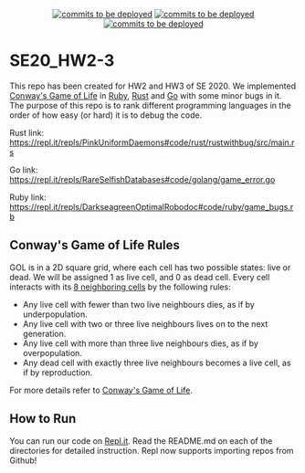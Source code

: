 <p align="center">
  <a href="https://zenodo.org/badge/latestdoi/289756633">
        <img src="https://zenodo.org/badge/289756633.svg"
            alt="commits to be deployed"></a>
  <a href="https://travis-ci.org/github/pranav2595/SE20_HW2-3">
        <img src="https://travis-ci.org/pranav2595/SE20_HW2-3.svg?branch=master"
            alt="commits to be deployed"></a>
  <a href="https://repl.it/github/pranav2595/SE20_HW2-3">
        <img src="https://repl.it/badge/github/pranav2595/SE20_HW2-3"
            alt="commits to be deployed"></a>
  </p>

# SE20_HW2-3

This repo has been created for HW2 and HW3 of SE 2020. We implemented [Conway's Game of Life](https://en.wikipedia.org/wiki/Conway%27s_Game_of_Life) in [Ruby](https://www.ruby-lang.org/en/), [Rust](https://www.rust-lang.org) and [Go](https://golang.org) with some minor bugs in it. The purpose of this repo is to rank different programming languages in the order of how easy (or hard) it is to debug the code. 

Rust link: https://repl.it/repls/PinkUniformDaemons#code/rust/rustwithbug/src/main.rs

Go link: https://repl.it/repls/RareSelfishDatabases#code/golang/game_error.go

Ruby link: https://repl.it/repls/DarkseagreenOptimalRobodoc#code/ruby/game_bugs.rb
 

## Conway's Game of Life Rules
GOL is in a 2D square grid, where each cell has two possible states: live or dead. We will be assigned 1 as live cell, and 0 as dead cell. Every cell interacts with its [8 neighboring cells](https://en.wikipedia.org/wiki/Moore_neighborhood) by the following rules: 
- Any live cell with fewer than two live neighbours dies, as if by underpopulation.
- Any live cell with two or three live neighbours lives on to the next generation.
- Any live cell with more than three live neighbours dies, as if by overpopulation.
- Any dead cell with exactly three live neighbours becomes a live cell, as if by reproduction.

For more details refer to [Conway's Game of Life](https://en.wikipedia.org/wiki/Conway%27s_Game_of_Life).

## How to Run
You can run our code on [Repl.it](https://repl.it/github/pranav2595/SE20_HW2-3). Read the README.md on each of the directories for detailed instruction. Repl now supports importing repos from Github! 
